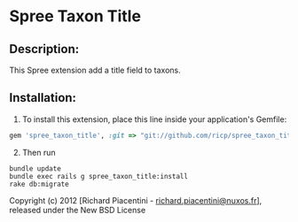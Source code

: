 Spree Taxon Title
=================

Description:
------------

This Spree extension add a title field to taxons.

Installation:
------------

1. To install this extension, place this line inside your application's Gemfile:

```ruby
gem 'spree_taxon_title', :git => "git://github.com/ricp/spree_taxon_title"
```

2. Then run

```
bundle update
bundle exec rails g spree_taxon_title:install
rake db:migrate
```

Copyright (c) 2012 [Richard Piacentini - richard.piacentini@nuxos.fr], released under the New BSD License
